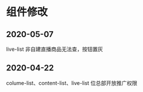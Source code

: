 # 组件修改

## 2020-05-07
live-list
非自建直播商品无法查，按钮置灰

## 2020-04-22
colume-list、content-list、live-list
位总部开放推广权限
